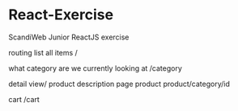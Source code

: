 # React-Exercise

ScandiWeb Junior ReactJS exercise

routing
list all items
/

what category are we currently looking at
/category

detail view/ product description page
product
product/category/id

cart
/cart
